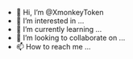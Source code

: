 - 👋 Hi, I’m @XmonkeyToken
- 👀 I’m interested in ...
- 🌱 I’m currently learning ...
- 💞️ I’m looking to collaborate on ...
- 📫 How to reach me ...

<!---
XmonkeyToken/XmonkeyToken is a ✨ special ✨ repository because its `README.md` (this file) appears on your GitHub profile.
You can click the Preview link to take a look at your changes.
--->
